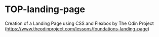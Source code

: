 # TOP-landing-page
Creation of a Landing Page using CSS and Flexbox by The Odin Project (https://www.theodinproject.com/lessons/foundations-landing-page)
